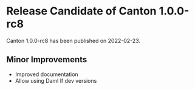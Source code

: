 # Release Candidate of Canton 1.0.0-rc8

Canton 1.0.0-rc8 has been published on 2022-02-23.

## Minor Improvements

- Improved documentation
- Allow using Daml lf dev versions

